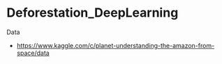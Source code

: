 # Deforestation_DeepLearning
Data
- https://www.kaggle.com/c/planet-understanding-the-amazon-from-space/data
